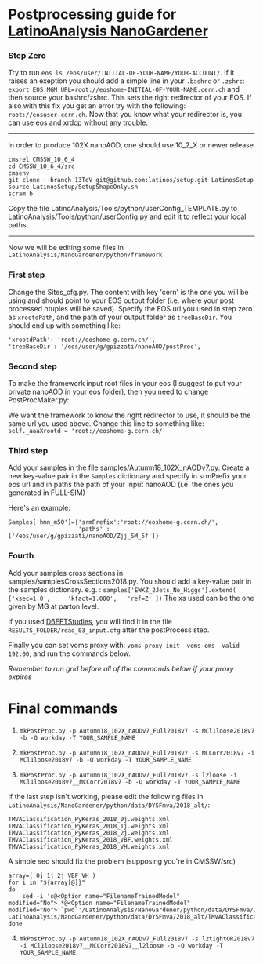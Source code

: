 # Postprocessing guide for [LatinoAnalysis NanoGardener](https://github.com/latinos/LatinoAnalysis/tree/master/NanoGardener)


### Step Zero

Try to run `eos ls /eos/user/INITIAL-OF-YOUR-NAME/YOUR-ACCOUNT/`. If it raises an exeption you should add a simple line in your `.bashrc` or `.zshrc`: 
`export EOS_MGM_URL=root://eoshome-INITIAL-OF-YOUR-NAME.cern.ch` and then source your bashrc/zshrc.
This sets the right redirector of your EOS. If also with this fix you get an error try with the following: `root://eosuser.cern.ch`.
Now that you know what your redirector is, you can use eos and xrdcp without any trouble. 

---


In order to produce 102X nanoAOD, one should use 10_2_X or newer release

<!-- export SCRAM_ARCH=slc6_amd64_gcc630 -->

```
cmsrel CMSSW_10_6_4
cd CMSSW_10_6_4/src
cmsenv
git clone --branch 13TeV git@github.com:latinos/setup.git LatinosSetup
source LatinosSetup/SetupShapeOnly.sh
scram b
```
<!-- Si può usare anche CMSSW_10_6_4 -->

Copy the file LatinoAnalysis/Tools/python/userConfig_TEMPLATE.py to LatinoAnalysis/Tools/python/userConfig.py and edit it to reflect your local paths.

---
Now we will be editing some files in `LatinoAnalysis/NanoGardener/python/framework`
### First step
Change the Sites_cfg.py. The content with key 'cern' is the one you will be using and should point to your EOS output folder (i.e. where your post processed ntuples will be saved). 
 Specify the EOS url you used in step zero as `xrootdPath`, and the path of your output folder as `treeBaseDir`. You should end up with something like:
```
'xrootdPath': 'root://eoshome-g.cern.ch/',
'treeBaseDir': '/eos/user/g/gpizzati/nanoAOD/postProc',
``` 
<!-- I want to send output files in my eos folder, so I changed content of the key 'cern', you can look at here:

`/afs/cern.ch/work/j/jixiao/public/forElena/framework/Sites_cfg.py` -->

### Second step
To make the framework input root files in your eos (I suggest to put your private nanoAOD in your eos folder), 
then you need to change PostProcMaker.py:

We want the framework to know the right redirector to use, it should be the same url you used above.
Change this line to something like: `self._aaaXrootd = 'root://eoshome-g.cern.ch/'` 

### Third step
Add your samples in the file samples/Autumn18_102X_nAODv7.py. Create a new key-value pair in the `Samples` dictionary and specify in srmPrefix your eos url and in paths the path of your input nanoAOD (i.e. the ones you generated in FULL-SIM)
 <!-- if you put your private nanoAOD root files in eos, here is an example: -->
Here's an example:
```
Samples['hmn_m50']={'srmPrefix':'root://eoshome-g.cern.ch/',
                    'paths' :['/eos/user/g/gpizzati/nanoAOD/Zjj_SM_5f']}
```

<!-- We need to add 'srmPrefix', and eos folder, it's different from official samples.

If it does not work, it's worth trying with: 
`Samples['WZeu_SM']={'srmPrefix':'root://eosuser.cern.ch/','paths' :['/eos/user/e/evernazz/nanoAOD_ntuple/WZeu_SM']}` -->

 ### Fourth
Add your samples cross sections in samples/samplesCrossSections2018.py.
You should add a key-value pair in the samples dictionary.
e.g. : 
`samples['EWKZ_2Jets_No_Higgs'].extend( ['xsec=1.0',     'kfact=1.000',   'ref=Z' ])`
The xs used can be the one given by MG at parton level. 

If you used [D6EFTStudies](https://github.com/UniMiBAnalyses/D6EFTStudies), you will find it in the file `RESULTS_FOLDER/read_03_input.cfg` after the postProcess step.

<!-- ```
cp /afs/cern.ch/work/j/jixiao/public/forElena/framework/PostProcMaker.py ./
cp /afs/cern.ch/work/j/jixiao/public/forElena/framework/FatJetCorrHelper.py ./
cp /afs/cern.ch/work/j/jixiao/public/forElena/framework/Steps_cfg.py ./
``` -->
Finally you can set voms proxy with: `voms-proxy-init -voms cms -valid 192:00`,
 and run the commands below. 
 
 *Remember to run grid before all of the commands below if your proxy expires*



# Final commands

1. `mkPostProc.py -p Autumn18_102X_nAODv7_Full2018v7 -s MCl1loose2018v7 -b -Q workday -T YOUR_SAMPLE_NAME`


2. `mkPostProc.py -p Autumn18_102X_nAODv7_Full2018v7 -s MCCorr2018v7 -i MCl1loose2018v7 -b -Q workday -T YOUR_SAMPLE_NAME`

3. `mkPostProc.py -p Autumn18_102X_nAODv7_Full2018v7 -s l2loose -i MCl1loose2018v7__MCCorr2018v7 -b -Q workday -T YOUR_SAMPLE_NAME`

If the last step isn't working, please edit the following files in 
`LatinoAnalysis/NanoGardener/python/data/DYSFmva/2018_alt/`:
```
TMVAClassification_PyKeras_2018_0j.weights.xml
TMVAClassification_PyKeras_2018_1j.weights.xml
TMVAClassification_PyKeras_2018_2j.weights.xml
TMVAClassification_PyKeras_2018_VBF.weights.xml
TMVAClassification_PyKeras_2018_VH.weights.xml
```
A simple sed should fix the problem (supposing you're in CMSSW/src)

<!-- `sed -i 's@<Option name="FilenameTrainedModel" modified="No">.*@<Option name="FilenameTrainedModel" modified="No">'`pwd`'/LatinoAnalysis/NanoGardener/python/data/DYSFmva/2018_alt/TrainedModel_PyKeras_2018_0j.h5</Option>@g' LatinoAnalysis/NanoGardener/python/data/DYSFmva/2018_alt/TMVAClassification_PyKeras_2018_0j.weights.xml` -->

```
array=( 0j 1j 2j VBF VH )
for i in "${array[@]}"
do
	sed -i 's@<Option name="FilenameTrainedModel" modified="No">.*@<Option name="FilenameTrainedModel" modified="No">'`pwd`'/LatinoAnalysis/NanoGardener/python/data/DYSFmva/2018_alt/TrainedModel_PyKeras_2018_'${i}'.h5</Option>@g' LatinoAnalysis/NanoGardener/python/data/DYSFmva/2018_alt/TMVAClassification_PyKeras_2018_${i}.weights.xml
done
```

<!-- 
The same command should be repeated for the last two files

`sed -i 's@<Option name="FilenameTrainedModel" modified="No">.*@<Option name="FilenameTrainedModel" modified="No">'`pwd`'/LatinoAnalysis/NanoGardener/python/data/DYSFmva/2018_alt/TrainedModel_PyKeras_2018_0j.h5</Option>@g' TMVAClassification_PyKeras_2018_VBF.weights.xml`

`sed -i 's@<Option name="FilenameTrainedModel" modified="No">.*@<Option name="FilenameTrainedModel" modified="No">'`pwd`'/LatinoAnalysis/NanoGardener/python/data/DYSFmva/2018_alt/TrainedModel_PyKeras_2018_0j.h5</Option>@g' TMVAClassification_PyKeras_2018_VH.weights.xml`
 -->



<!-- bisogna far riferimento al proprio path: afs/cern.ch/user/e/evernazz/CMSSW_10_6_4/src/LatinoAnalysis/NanoGardener/python/data/DYSFmva/2018_alt/TrainedModel_PyKeras_2018_2j.h5 -->


4. `mkPostProc.py -p Autumn18_102X_nAODv7_Full2018v7 -s l2tightOR2018v7 -i MCl1loose2018v7__MCCorr2018v7__l2loose -b -Q workday -T YOUR_SAMPLE_NAME`
